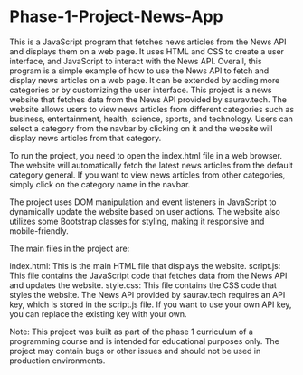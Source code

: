 # Phase-1-Project-News-App
This is a JavaScript program that fetches news articles from the News API and displays them on a web page. It uses HTML and CSS to create a user interface, and JavaScript to interact with the News API. Overall, this program is a simple example of how to use the News API to fetch and display news articles on a web page. It can be extended by adding more categories or by customizing the user interface.
This project is a news website that fetches data from the News API provided by saurav.tech. The website allows users to view news articles from different categories such as business, entertainment, health, science, sports, and technology. Users can select a category from the navbar by clicking on it and the website will display news articles from that category.

To run the project, you need to open the index.html file in a web browser. The website will automatically fetch the latest news articles from the default category general. If you want to view news articles from other categories, simply click on the category name in the navbar.

The project uses DOM manipulation and event listeners in JavaScript to dynamically update the website based on user actions. The website also utilizes some Bootstrap classes for styling, making it responsive and mobile-friendly.

The main files in the project are:

index.html: This is the main HTML file that displays the website.
script.js: This file contains the JavaScript code that fetches data from the News API and updates the website.
style.css: This file contains the CSS code that styles the website.
The News API provided by saurav.tech requires an API key, which is stored in the script.js file. If you want to use your own API key, you can replace the existing key with your own.

Note: This project was built as part of the phase 1 curriculum of a programming course and is intended for educational purposes only. The project may contain bugs or other issues and should not be used in production environments.
